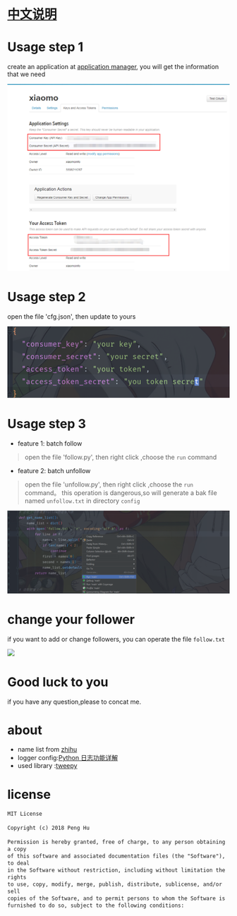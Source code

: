 # [中文说明](screen/README_cn.md)
# Usage step 1
create an application at [application manager](https://apps.twitter.com/app/new), you will get the information that we need

![](screen/key.png)

# Usage step 2
open the file 'cfg.json', then update to yours

![](screen/config.png)

# Usage step 3
- feature 1: batch follow
> open the file 'follow.py', then right click ,choose the `run` command
- feature 2: batch unfollow
> open the file 'unfollow.py', then right click ,choose the `run` command。 this operation is dangerous,so will generate a bak file named `unfollow.txt` in directory `config`

![](screen/run.png)

# change your follower
if you want to add or change followers, you can operate the file `follow.txt`

![](screen/followers.png)

# Good luck to you

if you have any question,please to concat me.

# about
- name list from [zhihu](https://www.zhihu.com/question/26499017)
- logger config:[Python 日志功能详解](https://blog.igevin.info/posts/python-log/)
- used library :[tweepy](http://docs.tweepy.org/en/latest/getting_started.html)

# license
```
MIT License

Copyright (c) 2018 Peng Hu

Permission is hereby granted, free of charge, to any person obtaining a copy
of this software and associated documentation files (the "Software"), to deal
in the Software without restriction, including without limitation the rights
to use, copy, modify, merge, publish, distribute, sublicense, and/or sell
copies of the Software, and to permit persons to whom the Software is
furnished to do so, subject to the following conditions:
```